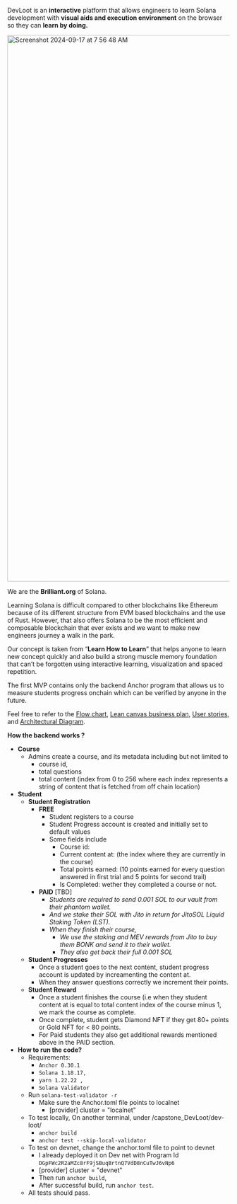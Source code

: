 

DevLoot is an **interactive** platform that allows engineers to learn Solana development with **visual aids and execution environment** on the browser so they can **learn by doing.**

<img width="1235" alt="Screenshot 2024-09-17 at 7 56 48 AM" src="https://github.com/user-attachments/assets/bdfbd7ae-6c2e-461a-8d21-42d77271e91b">


We are the **Brilliant.org** of Solana. 

Learning Solana is difficult compared to other blockchains like Ethereum because of its different structure from EVM based blockchains and the use of Rust. However, that also offers Solana to be the most efficient and composable blockchain that ever exists and we want to make new engineers journey a walk in the park.

Our concept is taken from “**Learn How to Learn**” that helps anyone to learn new concept quickly and also build a strong muscle memory foundation that can’t be forgotten using interactive learning, visualization and spaced repetition. 

The first MVP contains only the backend Anchor program that allows us to measure students progress onchain which can be verified by anyone in the future.

Feel free to refer to the [Flow chart](https://github.com/matiman/Q3T_Sol_Matty/blob/main/capstone_DevLoot/DevLoot%20-%20Userstory.docx), [Lean canvas business plan](https://github.com/matiman/Q3T_Sol_Matty/blob/main/capstone_DevLoot/Lean%20Canvas-1.png), [User stories](https://github.com/matiman/Q3T_Sol_Matty/blob/main/capstone_DevLoot/DevLoot%20-%20Userstory.docx), and [Architectural Diagram](https://github.com/matiman/Q3T_Sol_Matty/blob/main/capstone_DevLoot/Architectural%20Diagram.png).

**How the backend works ?** 

- **Course** 
    - Admins create a course, and its metadata including but not limited to 
        - course id,
        - total questions
        - total content (index from 0 to 256 where each index represents a string of content that is fetched from off chain location)
- **Student**
    - **Student Registration** 
        - **FREE**
            - Student registers to a course
            - Student Progress account is created and initially set to default values
            - Some fields include
                - Course id:
                - Current content at: (the index where they are currently in the course)
                - Total points earned: (10 points earned for every question answered in first trial and 5   points for second trail)
                - Is Completed: wether they completed a course or not.
        - **PAID** [TBD]
            - _Students are required to send 0.001 SOL to our vault from their phantom wallet._
            - _And we stake their SOL with Jito in return for JitoSOL Liquid Staking Token (LST)._
            - _When they finish their course,_
                - _We use the staking and MEV rewards from Jito to buy them BONK and send it to their wallet._
                - _They also get back their full 0.001 SOL_
    - **Student Progresses**
        - Once a student goes to the next content, student progress account is updated by increamenting the content at.
        - When they answer questions correctly we increment their points.
    - **Student Reward**
        - Once a student finishes the course (i.e when they student content at is equal to total content index of the course minus 1, we mark the course as complete. 
        - Once complete, student gets Diamond NFT if they get 80+ points or Gold NFT for < 80 points.
        - For Paid students they also get additional rewards mentioned above in the PAID section.
- **How to run the code?**
    - Requirements:
        - `Anchor 0.30.1`
        - `Solana 1.18.17,`
        - `yarn 1.22.22 , `
        - `Solana Validator`
    - Run `solana-test-validator -r`
        - Make sure the Anchor.toml file points to localnet
            - [provider]
                cluster = "localnet"  
    - To test locally, On another terminal, under /capstone_DevLoot/dev-loot/
        - `anchor build`
        - `anchor test --skip-local-validator`
    - To test on devnet, change the anchor.toml file to point to devnet
        - I already deployed it on Dev net with Program Id `DGpFWc2R2aMZc8rF9jSBuqBrtnQ7VdD8nCuTwJ6vNp6`     
        - [provider]
           cluster = "devnet"
        - Then run `anchor build`,
        - After successful build, run `anchor test`.        
    - All tests should pass. 
